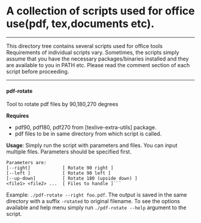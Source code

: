 # A collection of scripts used for office use(pdf, tex,documents etc).

---
This directory tree contains several scripts used for office tools
Requirements of individual scripts vary. Sometimes, the scripts simply assume that
you have the necessary packages/binaries installed and they are available to you in PATH etc.
Please read the comment section of each script before proceeding.

---
#### **pdf-rotate**
Tool to rotate pdf files by 90,180,270 degrees


**Requires**
* pdf90, pdf180, pdf270 from  [texlive-extra-utils] package.
* pdf files to be in same directory from which script is called.

**Usage**:
Simply run the script with parameters and files. You can input multiple files.
Parameters should be specified first.
```
Parameters are:
[--right]            [ Rotate 90 right ]
[--left ]            [ Rotate 90 left ]
[--up-down]          [ Rotate 180 (upside down) ]
<file1> <file2> ...  [ Files to handle ]```
```
Example: `./pdf-rotate --right foo.pdf`. The output is saved in the same directory with a suffix `-rotated` to original filename. To see the options available and help menu simply run  `./pdf-rotate --help` argument to the script.

